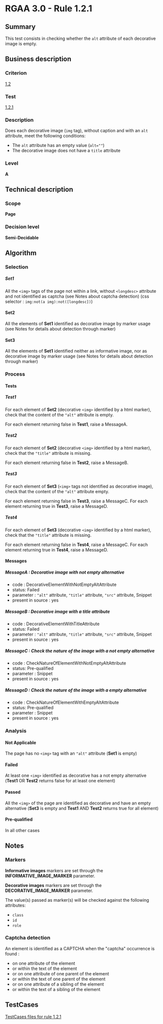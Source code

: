 # RGAA 3.0 -  Rule 1.2.1

## Summary

This test consists in checking whether the `alt` attribute of each decorative image is empty.

## Business description

### Criterion

[1.2](http://disic.github.io/rgaa_referentiel_en/RGAA3.0_Criteria_English_version_v1.html#crit-1-2)

### Test

[1.2.1](http://disic.github.io/rgaa_referentiel_en/RGAA3.0_Criteria_English_version_v1.html#test-1-2-1)

### Description

Does each decorative image (<code>img</code> tag),
without caption and with an <code>alt</code> attribute,
meet the following conditions:
<ul>
    <li>The <code>alt</code> attribute has an empty value (<code>alt=""</code>)</li>
    <li>The decorative image does not have a <code>title</code> attribute</li>
</ul>

### Level

**A**

## Technical description

### Scope

**Page**

### Decision level

**Semi-Decidable**

## Algorithm

### Selection

##### Set1

All the `<img>` tags of the page not within a link, without `<longdesc>` attribute and not identified as captcha (see Notes about captcha detection) (css selector : `img:not(a img):not([longdesc])`)

#### Set2

All the elements of **Set1** identified as decorative image by marker usage (see Notes for details about detection through marker)

#### Set3

All the elements of **Set1** identified neither as informative image, nor as decorative image by marker usage (see Notes for details about detection through marker)

### Process

#### Tests

##### Test1 

For each element of **Set2** (decorative `<img>` identified by a html marker), check that the content of the `"alt"` attribute is empty. 

For each element returning false in **Test1**, raise a MessageA.

##### Test2 

For each element of **Set2** (decorative `<img>` identified by a html marker), check that the `"title"` attribute is missing. 

For each element returning false in **Test2**, raise a MessageB. 

##### Test3

For each element of **Set3** (`<img>` tags not identified as decorative image), check that the content of the `"alt"` attribute empty. 

For each element returning false in **Test3**, raise a MessageC.
For each element returning true in **Test3**, raise a MessageD.

##### Test4 

For each element of **Set3** (decorative `<img>` identified by a html marker), check that the `"title"` attribute is missing. 

For each element returning false in **Test4**, raise a MessageC.
For each element returning true in **Test4**, raise a MessageD.

#### Messages

##### MessageA : Decorative image with not empty alternative

-    code : DecorativeElementWithNotEmptyAltAttribute
-    status: Failed
-    parameter : `"alt"` attribute, `"title"` attribute, `"src"` attribute, Snippet
-    present in source : yes

##### MessageB : Decorative image with a title attribute

-    code : DecorativeElementWithTitleAttribute
-    status: Failed
-    parameter : `"alt"` attribute, `"title"` attribute, `"src"` attribute, Snippet
-    present in source : yes

##### MessageC : Check the nature of the image with a not empty alternative

-    code : CheckNatureOfElementWithNotEmptyAltAttribute
-    status: Pre-qualified
-    parameter : Snippet
-    present in source : yes

##### MessageD : Check the nature of the image with a empty alternative

-    code : CheckNatureOfElementWithEmptyAltAttribute
-    status: Pre-qualified
-    parameter : Snippet
-    present in source : yes

### Analysis

#### Not Applicable

The page has no `<img>` tag with an `"alt"` attribute (**Set1** is empty)

#### Failed

At least one `<img>` identified as decorative has a not empty alternative (**Test1** OR **Test2** returns false for at least one element)

#### Passed

All the `<img>` of the page are identified as decorative and have an empty alternative (**Set3** is empty and **Test1** AND **Test2** returns true for all element)

#### Pre-qualified

In all other cases

## Notes

### Markers 

**Informative images** markers are set through the **INFORMATIVE_IMAGE_MARKER** parameter.

**Decorative images** markers are set through the **DECORATIVE_IMAGE_MARKER** parameter.

The value(s) passed as marker(s) will be checked against the following attributes:

- `class`
- `id`
- `role`

### Captcha detection

An element is identified as a CAPTCHA when the "captcha" occurrence is found :

- on one attribute of the element
- or within the text of the element
- or on one attribute of one parent of the element
- or within the text of one parent of the element
- or on one attribute of a sibling of the element
- or within the text of a sibling of the element



##  TestCases 

[TestCases files for rule 1.2.1](https://github.com/Asqatasun/Asqatasun/tree/master/rules/rules-rgaa3.0/src/test/resources/testcases/rgaa30/Rgaa30Rule010201/) 


